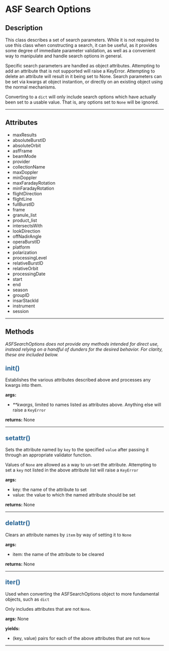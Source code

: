 # ASF Search Options

## Description

This class describes a set of search parameters. While it is not required to use this class when constructing a search, it can be useful, as it provides some degree of immediate parameter validation, as well as a convenient way to manipulate and handle search options in general.

Specific search parameters are handled as object attributes. Attempting to add an attribute that is not supported will raise a KeyError. Attempting to delete an attribute will result in it being set to None. Search parameters can be set via kwargs at object instantion, or directly on an existing object using the normal mechanisms.

Converting to a `dict` will only include search options which have actually been set to a usable value. That is, any options set to `None` will be ignored.

***

## Attributes
- maxResults
- absoluteBurstID
- absoluteOrbit
- asfFrame
- beamMode
- provider
- collectionName
- maxDoppler
- minDoppler
- maxFaradayRotation
- minFaradayRotation
- flightDirection
- flightLine
- fullBurstID
- frame
- granule_list
- product_list
- intersectsWith
- lookDirection
- offNadirAngle
- operaBurstID
- platform
- polarization
- processingLevel
- relativeBurstID
- relativeOrbit
- processingDate
- start
- end
- season
- groupID
- insarStackId
- instrument
- session

***

## Methods

_ASFSearchOptions does not provide any methods intended for direct use, instead relying on a handful of dunders for the desired behavior. For clarity, these are included below._

### <span style="color: #236192; font-size: 20px;">__init__()</span>

Establishes the various attributes described above and processes any kwargs into them.

**args:**

- _**kwargs_, limited to names listed as attributes above. Anything else will raise a `KeyError`

**returns:**
None

***

### <span style="color: #236192; font-size: 20px;">__setattr__()</span>

Sets the attribute named by `key` to the specified `value` after passing it through an appropriate validator function.

Values of `None` are allowed as a way to un-set the attribute. Attempting to set a `key` not listed in the above attribute list will raise a `KeyError`

**args:**

- key: the name of the attribute to set
- value: the value to which the named attribute should be set

**returns:**
None

***

### <span style="color: #236192; font-size: 20px;">__delattr__()</span>

Clears an attribute names by `item` by way of setting it to `None`

**args:**

- item: the name of the attribute to be cleared

**returns:**
None

***

### <span style="color: #236192; font-size: 20px;">__iter__()</span>

Used when converting the ASFSearchOptions object to more fundamental objects, such as `dict`

Only includes attributes that are not `None`.

**args:**
None

**yields:**

- (key, value) pairs for each of the above attributes that are not `None`

***

